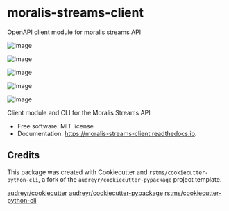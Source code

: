 moralis-streams-client
======================

OpenAPI client module for moralis streams API

![Image](https://img.shields.io/github/license/rstms/moralis_streams_client)

![Image](https://img.shields.io/pypi/v/moralis_streams_client.svg)


![Image](https://circleci.com/gh/rstms/moralis_streams_client/tree/master.svg?style=shield)

![Image](https://readthedocs.org/projects/moralis-streams-client/badge/?version=latest)

![Image](https://pyup.io/repos/github/rstms/moralis_streams_client/shield.svg)

Client module and CLI for the Moralis Streams API


* Free software: MIT license
* Documentation: https://moralis-streams-client.readthedocs.io.



Credits
-------

This package was created with Cookiecutter and `rstms/cookiecutter-python-cli`, a fork of the `audreyr/cookiecutter-pypackage` project template.

[audreyr/cookiecutter](https://github.com/audreyr/cookiecutter)
[audreyr/cookiecutter-pypackage](https://github.com/audreyr/cookiecutter-pypackage)
[rstms/cookiecutter-python-cli](https://github.com/rstms/cookiecutter-python-cli)
